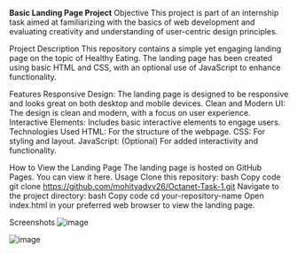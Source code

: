 **Basic Landing Page Project**
Objective
This project is part of an internship task aimed at familiarizing with the basics of web development and evaluating creativity and understanding of user-centric design principles.

Project Description
This repository contains a simple yet engaging landing page on the topic of Healthy Eating. The landing page has been created using basic HTML and CSS, with an optional use of JavaScript to enhance functionality.

Features
Responsive Design: The landing page is designed to be responsive and looks great on both desktop and mobile devices.
Clean and Modern UI: The design is clean and modern, with a focus on user experience.
Interactive Elements: Includes basic interactive elements to engage users.
Technologies Used
HTML: For the structure of the webpage.
CSS: For styling and layout.
JavaScript: (Optional) For added interactivity and functionality.

How to View the Landing Page
The landing page is hosted on GitHub Pages. You can view it here.
Usage
Clone this repository:
bash
Copy code
git clone https://github.com/mohityadvv26/Octanet-Task-1.git
Navigate to the project directory:
bash
Copy code
cd your-repository-name
Open index.html in your preferred web browser to view the landing page.

Screenshots
![image](https://github.com/mohityadvv26/Octanet-Task-1/assets/91963533/fd9be6a0-33bf-4454-a385-27103d54fd83)

![image](https://github.com/mohityadvv26/Octanet-Task-1/assets/91963533/c30930c3-96a0-4367-95f6-7fde62466c0d)


